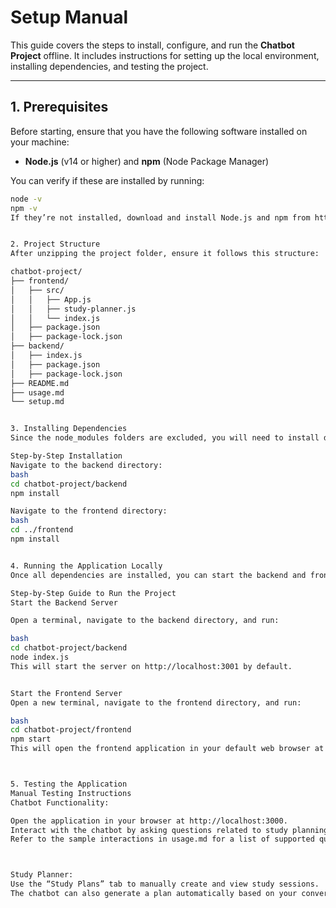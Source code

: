 # Setup Manual

This guide covers the steps to install, configure, and run the **Chatbot Project** offline. It includes instructions for setting up the local environment, installing dependencies, and testing the project.

---

## 1. Prerequisites

Before starting, ensure that you have the following software installed on your machine:

- **Node.js** (v14 or higher) and **npm** (Node Package Manager)

You can verify if these are installed by running:

```bash
node -v
npm -v
If they’re not installed, download and install Node.js and npm from https://nodejs.org/.


2. Project Structure
After unzipping the project folder, ensure it follows this structure:

chatbot-project/
├── frontend/
│   ├── src/
│   │   ├── App.js
│   │   ├── study-planner.js
│   │   └── index.js
│   ├── package.json
│   ├── package-lock.json
├── backend/
│   ├── index.js
│   ├── package.json
│   ├── package-lock.json
├── README.md
├── usage.md
└── setup.md


3. Installing Dependencies
Since the node_modules folders are excluded, you will need to install dependencies separately for both the frontend and backend.

Step-by-Step Installation
Navigate to the backend directory:
bash
cd chatbot-project/backend
npm install

Navigate to the frontend directory:
bash
cd ../frontend
npm install


4. Running the Application Locally
Once all dependencies are installed, you can start the backend and frontend servers.

Step-by-Step Guide to Run the Project
Start the Backend Server

Open a terminal, navigate to the backend directory, and run:

bash
cd chatbot-project/backend
node index.js
This will start the server on http://localhost:3001 by default.


Start the Frontend Server
Open a new terminal, navigate to the frontend directory, and run:

bash
cd chatbot-project/frontend
npm start
This will open the frontend application in your default web browser at http://localhost:3000.



5. Testing the Application
Manual Testing Instructions
Chatbot Functionality:

Open the application in your browser at http://localhost:3000.
Interact with the chatbot by asking questions related to study planning, motivation, productivity, wellness, and time management.
Refer to the sample interactions in usage.md for a list of supported queries and responses.



Study Planner:
Use the “Study Plans” tab to manually create and view study sessions.
The chatbot can also generate a plan automatically based on your conversation prompts and can be viewed in the "Study Plans" tab.



```
